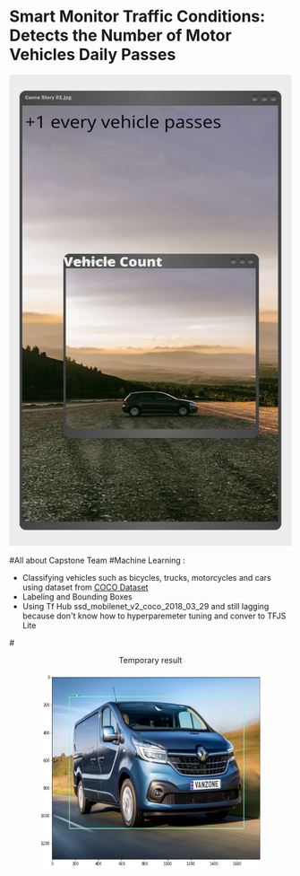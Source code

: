 # Smart Monitor Traffic Conditions: Detects the Number of Motor Vehicles Daily Passes
<p align="center">
  <img width="600" height="840" src="https://github.com/snungga/Capstone/blob/master/Png/backgrounf.png">
</p>


#All about Capstone Team 
#Machine Learning :
 - Classifying vehicles such as bicycles, trucks, motorcycles and cars using dataset from [COCO Dataset](https://cocodataset.org/)
 - Labeling and Bounding Boxes 
 - Using Tf Hub ssd_mobilenet_v2_coco_2018_03_29 and still lagging because don't know how to hyperparemeter tuning and conver to TFJS Lite

#<center>Temporary result</center>
<p align="center">
  <img width="400" height="350" src="https://github.com/snungga/Capstone/blob/master/Png/1.png">
</p>

